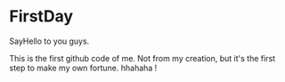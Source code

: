 # FirstDay
SayHello to you guys.

This is the first github code of me. Not from my creation, but it's the first step to make my own fortune.
hhahaha !
